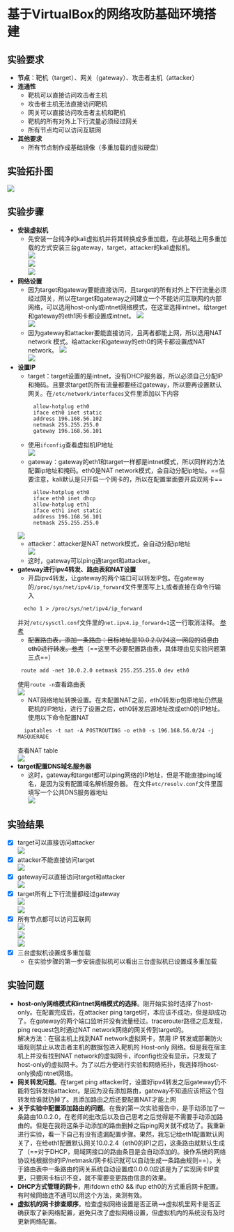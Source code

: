 # 基于VirtualBox的网络攻防基础环境搭建

## 实验要求
- **节点**：靶机（target）、网关（gateway）、攻击者主机（attacker）
- **连通性** 
  - 靶机可以直接访问攻击者主机
  - 攻击者主机无法直接访问靶机
  - 网关可以直接访问攻击者主机和靶机 
  - 靶机的所有对外上下行流量必须经过网关
  - 所有节点均可以访问互联网
- **其他要求** 
  - 所有节点制作成基础镜像（多重加载的虚拟硬盘）

## 实验拓扑图
   ![](images/1.png)<br>

## 实验步骤
- **安装虚拟机**<br>
  - 先安装一台纯净的kali虚拟机并将其转换成多重加载，在此基础上用多重加载的方式安装三台gateway，target，attacker的kali虚拟机。<br>
   ![](images/Multipleload_target.png)<br>
   ![](images/Multipleload_gateway.png)<br>
   ![](images/Multipleload_attacker.png)<br>
- **网络设置**
   - 因为target和gateway要能直接访问，且target的所有对外上下行流量必须经过网关，所以在target和gateway之间建立一个不能访问互联网的内部网络，可以选用host-only或intnet网络模式，在这里选择intnet。给target和gateway的eth1网卡都设置成intnet。
   ![](images/internet_target.png)<br>
   ![](images/internet_gatewayeth1.png)<br>
   - 因为gateway和attacker要能直接访问，且两者都能上网，所以选用NAT network 模式。给attacker和gateway的eth0的网卡都设置成NAT network。
   ![](images/internet_gatewayeth0.png)<br>
   ![](images/internet_attacker.png)<br>
- **设置IP**
  - target：target设置的是intnet，没有DHCP服务器，所以必须自己分配IP和掩码。且要求target的所有流量都要经过gateway，所以要再设置默认网关。在```/etc/network/interfaces```文件里添加以下内容
  ```    
       allow-hotplug eth0
       iface eth0 inet static
       address 196.168.56.102
       netmask 255.255.255.0
       gateway 196.168.56.101
  ```
  - 使用```ifconfig```查看虚拟机IP地址<br>
  ![](images/ip_target1.png)<br>
  - gateway：gateway的eth1和target一样都是intnet模式，所以同样的方法配置ip地址和掩码。eth0是NAT network模式，会自动分配ip地址。==但要注意，kali默认是只开启一个网卡的，所以在配置里面要开启双网卡==<br>
  ```    
       allow-hotplug eth0
       iface eth0 inet dhcp
       allow-hotplug eth1
       iface eth1 inet static
       address 196.168.56.101
       netmask 255.255.255.0
  ``` 
  ![](images/ip_gateway1.png)<br>
  - attacker：attacker是NAT network模式，会自动分配ip地址<br>
  ![](images/ip_attacker.png)<br>
  - 这时，gateway可以ping通target和attacker。
- **gateway进行ipv4转发、路由表和NAT设置**
  - 开启ipv4转发，让gateway的两个端口可以转发IP包。在gateway的```/proc/sys/net/ipv4/ip_forward```文件里面写上```1```,或者直接在命令行输入 
  ```
    echo 1 > /proc/sys/net/ipv4/ip_forward
  ```
    并对```/etc/sysctl.conf```文件里的```net.ipv4.ip_forward=1```这一行取消注释。
  [参考](https://blog.csdn.net/yuanbinquan/article/details/76228312)
  - ~~配置路由表，添加一条路由：目标地址是10.0.2.0/24这一网段的消息由eth0进行转发。[参考](https://computingforgeeks.com/different-ways-of-configuring-static-routes-in-linux/)~~（==这里不必要配置路由表，具体理由见实验问题第三点==）<br>
  ```
   route add -net 10.0.2.0 netmask 255.255.255.0 dev eth0
  ```
  使用```route -n```查看路由表<br>
  ![](images/gateway_route.png)<br>
  - NAT网络地址转换设置。在未配置NAT之前，eth0转发ip包原地址仍然是靶机的IP地址，进行了设置之后，eth0转发后源地址改成eth0的IP地址。使用以下命令配置NAT<br>
  ```
    ipatables -t nat -A POSTROUTING -o eth0 -s 196.168.56.0/24 -j MASQUERADE
  ```
  查看NAT table<br>
   ![](images/gateway_nattable.png)<br>
- **target配置DNS域名服务器**
   - 这时，gateway和target都可以ping网络的IP地址，但是不能直接ping域名，是因为没有配置域名解析服务器。
   在文件```etc/resolv.conf```文件里面填写一个公共DNS服务器地址<br>
    ![](images/gateway_nameserver.png)<br>
## 实验结果
- [x]   target可以直接访问attacker<br>
    ![](images/target_ping_attacker.png)<br>
- [x]   attacker不能直接访问target<br>
    ![](images/attacker_ping_target.png)<br>
- [x]   gateway可以直接访问target和attacker<br>
    ![](images/gateway_ping.png)<br>
- [x]   target所有上下行流量都经过gateway<br>
    ![](images/target_ping_attacker1.png)<br>
    ![](images/gateway_flow.png)<br>
- [x]   所有节点都可以访问互联网<br>
    ![](images/target_baidu.png)<br>
    ![](images/gateway_baidu.png)<br>
    ![](images/attacker_baidu.png)<br>
- [x]   三台虚拟机设置成多重加载
    - 在实验步骤的第一步安装虚拟机可以看出三台虚拟机已设置成多重加载
## 实验问题
   - **host-only网络模式和intnet网络模式的选择**。刚开始实验时选择了host-only。在配置完成后，在attacker ping target时，本应该不成功，但是却成功了。在gateway的两个端口监听并没有流量经过。tracerouter路径之后发现，ping request包时通过NAT network网络的网关传到target的。<br>
   解决方法：在宿主机上找到NAT network虚拟网卡，禁用 IP 转发或部署防火墙规则禁止从攻击者主机的数据包进入靶机的 Host-only 网络。但是我在宿主机上并没有找到NAT network的虚拟网卡，ifconfig也没有显示，只发现了host-only的虚拟网卡。为了以后方便进行实验和网络拓扑，我选择将host-only换成intnet网络。
   - **网关转发问题**。在target ping attacker时，设置好ipv4转发之后gateway仍不能将包转发给attacker。是因为没有添加路由，gateway不知道应该把这个包转发给谁就扔掉了。且添加路由之后还要配置NAT才能上网
   - **关于实验中配置添加路由的问题**。在我的第一次实验报告中，是手动添加了一条路由10.0.2.0，在老师的批改后以及自己思考之后觉得是不需要手动添加路由的。但是在我将这条手动添加的路由删掉之后ping网关就不成功了。我重新进行实验，看一下自己有没有遗漏配置步骤。果然，我忘记给eth1配置默认网关了，在给eth1配置默认网关10.0.2.4（eth0的IP)之后，这条路由就默认生成了（==对于DHCP，局域网接口的路由条目是会自动添加的。操作系统的网络协议栈根据你的IP/netmask/网卡标识就可以自动生成一条路由规则==）。关于路由表中一条路由的网关系统自动设置成0.0.0.0应该是为了实现网卡IP变更，只要网卡标识不变，就不需要变更路由信息的效果。
   - **DHCP方式管理的网卡**，用ifdown eth0 && ifup eth0的方式重启网卡配置。有时候网络连不通可以用这个方法，亲测有效。
   - **虚拟机的网卡排查顺序**。检查虚拟网络设置是否正确——>虚拟机里网卡是否正确获取了新网络配置，避免只改了虚拟网络设置，但虚拟机内的系统没有及时更新网络配置。